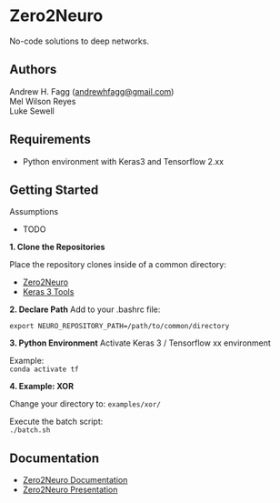 # Zero2Neuro

No-code solutions to deep networks.

## Authors

Andrew H. Fagg (andrewhfagg@gmail.com)  
Mel Wilson Reyes  
Luke Sewell  

## Requirements

- Python environment with Keras3 and Tensorflow 2.xx


## Getting Started

Assumptions
- TODO

**1. Clone the Repositories**

Place the repository clones inside of a common directory:
- [Zero2Neuro](https://github.com/Symbiotic-Computing-Laboratory/zero2neuro)
- [Keras 3 Tools](https://github.com/Symbiotic-Computing-Laboratory/keras3_tools)

**2. Declare Path**
Add to your .bashrc file:

`export NEURO_REPOSITORY_PATH=/path/to/common/directory`

**3. Python Environment**
Activate Keras 3 / Tensorflow xx environment

Example:  
`conda activate tf`

**4. Example: XOR**

Change your directory to: `examples/xor/`

Execute the batch script:  
`./batch.sh`


## Documentation

- [Zero2Neuro Documentation](docs/index.md)
- [Zero2Neuro Presentation](https://docs.google.com/presentation/d/12ZBsMVq-6mW498PQZfDNP1_Mfu_3sIMWwnczJN84O5I/edit?usp=sharing)
